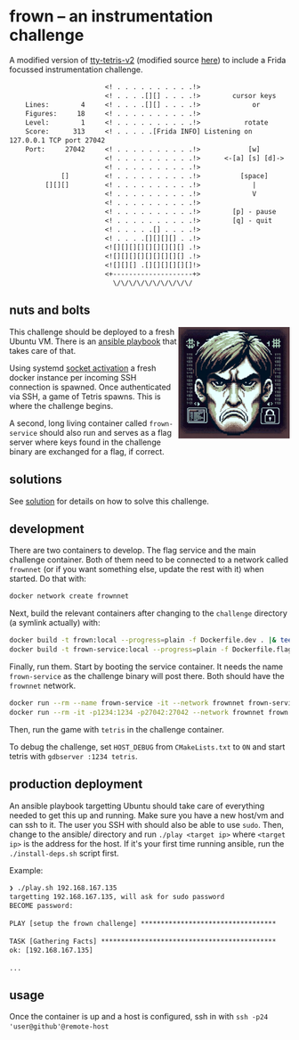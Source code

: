 # frown – an instrumentation challenge

A modified version of [tty-tetris-v2](https://github.com/Holixus/tty-tetris-v2) (modified source [here](ansible/files/docker-challenge/tty-tetris-v2/)) to include a Frida focussed instrumentation challenge.

```text
                        <! . . . . . . . . . .!>
                        <! . . . .[][] . . . .!>        cursor keys
    Lines:        4     <! . . . .[][] . . . .!>             or
    Figures:     18     <! . . . . . . . . . .!>
    Level:        1     <! . . . . . . . . . .!>           rotate
    Score:      313     <! . . . . .[Frida INFO] Listening on 127.0.0.1 TCP port 27042
    Port:     27042     <! . . . . . . . . . .!>            [w]
                        <! . . . . . . . . . .!>      <-[a] [s] [d]->
                        <! . . . . . . . . . .!>
             []         <! . . . . . . . . . .!>          [space]
         [][][]         <! . . . . . . . . . .!>             |
                        <! . . . . . . . . . .!>             V
                        <! . . . . . . . . . .!>
                        <! . . . . . . . . . .!>        [p] - pause
                        <! . . . . . . . . . .!>        [q] - quit
                        <! . . . . .[] . . . .!>
                        <! . . . .[][][][] . .!>
                        <![][][][][][][][][] .!>
                        <![][][][][][][][][] .!>
                        <![][][] .[][][][][][]!>
                        <+--------------------+>
                          \/\/\/\/\/\/\/\/\/\/
```

## nuts and bolts

<img align="right" src="./images/logo.png" height="200" alt="beacon-pip-frame-proxy">

This challenge should be deployed to a fresh Ubuntu VM. There is an [ansible playbook](ansible/playbook.yml) that takes care of that.

Using systemd [socket activation](https://www.freedesktop.org/software/systemd/man/latest/systemd-socket-activate.html) a fresh docker instance per incoming SSH connection is spawned. Once authenticated via SSH, a game of Tetris spawns. This is where the challenge begins.

A second, long living container called `frown-service` should also run and serves as a flag server where keys found in the challenge binary are exchanged for a flag, if correct.

## solutions

See [solution](solution/README.md) for details on how to solve this challenge.

## development

There are two containers to develop. The flag service and the main challenge container. Both of them need to be connected to a network called `frownnet` (or if you want something else, update the rest with it) when started. Do that with:

```bash
docker network create frownnet
```

Next, build the relevant containers after changing to the `challenge` directory (a symlink actually) with:

```bash
docker build -t frown:local --progress=plain -f Dockerfile.dev . |& tee /dev/null
docker build -t frown-service:local --progress=plain -f Dockerfile.flag . |& tee /dev/null
```

Finally, run them. Start by booting the service container. It needs the name `frown-service` as the challenge binary will post there. Both should have the `frownnet` network.

```bash
docker run --rm --name frown-service -it --network frownnet frown-service:local
docker run --rm -it -p1234:1234 -p27042:27042 --network frownnet frown:local
```

Then, run the game with `tetris` in the challenge container.

To debug the challenge, set `HOST_DEBUG` from `CMakeLists.txt` to `ON` and start tetris with `gdbserver :1234 tetris`.

## production deployment

An ansible playbook targetting Ubuntu should take care of everything needed to get this up and running. Make sure you have a new host/vm and can ssh to it. The user you SSH with should also be able to use `sudo`. Then, change to the ansible/ directory and run `./play <target ip>` where `<target ip>` is the address for the host. If it's your first time running ansible, run the `./install-deps.sh` script first.

Example:

```text
❯ ./play.sh 192.168.167.135
targetting 192.168.167.135, will ask for sudo password
BECOME password:

PLAY [setup the frown challenge] **********************************

TASK [Gathering Facts] ********************************************
ok: [192.168.167.135]

...
```

## usage

Once the container is up and a host is configured, ssh in with `ssh -p24 'user@github'@remote-host`
